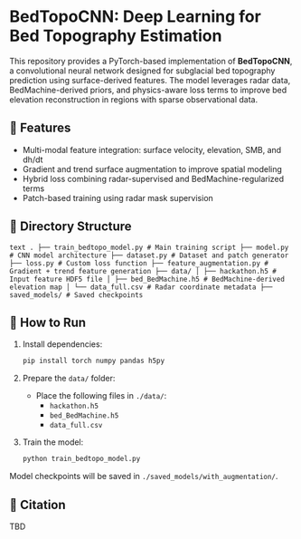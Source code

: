 # BedTopoCNN: Deep Learning for Bed Topography Estimation

This repository provides a PyTorch-based implementation of **BedTopoCNN**, a convolutional neural network designed for subglacial bed topography prediction using surface-derived features. The model leverages radar data, BedMachine-derived priors, and physics-aware loss terms to improve bed elevation reconstruction in regions with sparse observational data.

## 🔧 Features

- Multi-modal feature integration: surface velocity, elevation, SMB, and dh/dt
- Gradient and trend surface augmentation to improve spatial modeling
- Hybrid loss combining radar-supervised and BedMachine-regularized terms
- Patch-based training using radar mask supervision


## 📁 Directory Structure
```text . ├── train_bedtopo_model.py # Main training script ├── model.py # CNN model architecture ├── dataset.py # Dataset and patch generator ├── loss.py # Custom loss function ├── feature_augmentation.py # Gradient + trend feature generation ├── data/ │ ├── hackathon.h5 # Input feature HDF5 file │ ├── bed_BedMachine.h5 # BedMachine-derived elevation map │ └── data_full.csv # Radar coordinate metadata ├── saved_models/ # Saved checkpoints ```
## 🚀 How to Run

1. Install dependencies:
    ```bash
    pip install torch numpy pandas h5py
    ```

2. Prepare the `data/` folder:
    - Place the following files in `./data/`:
      - `hackathon.h5`
      - `bed_BedMachine.h5`
      - `data_full.csv`

3. Train the model:
    ```bash
    python train_bedtopo_model.py
    ```

Model checkpoints will be saved in `./saved_models/with_augmentation/`.

## 📜 Citation
TBD